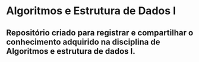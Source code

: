 # Algoritmos e Estrutura de Dados I

## Repositório criado para registrar e compartilhar o conhecimento adquirido na disciplina de Algoritmos e estrutura de dados I. 
